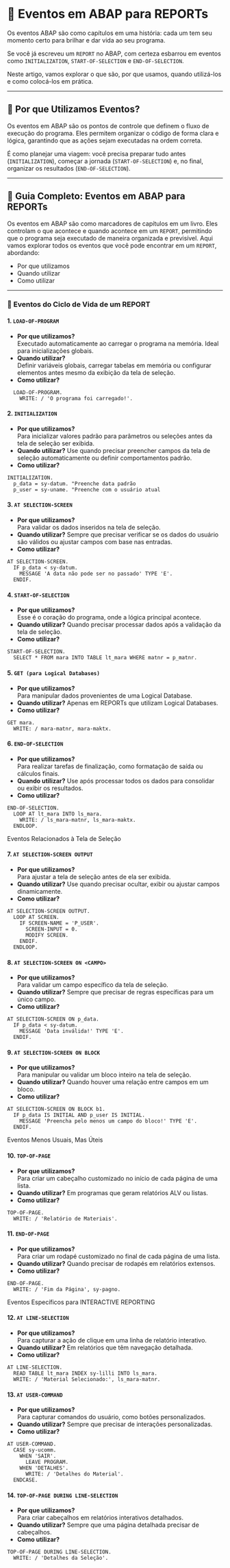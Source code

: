 # 📘 Eventos em ABAP para REPORTs

Os eventos ABAP são como capítulos em uma história: cada um tem seu momento certo para brilhar e dar vida ao seu programa.

Se você já escreveu um `REPORT` no ABAP, com certeza esbarrou em eventos como `INITIALIZATION`, `START-OF-SELECTION` e `END-OF-SELECTION`.

Neste artigo, vamos explorar o que são, por que usamos, quando utilizá-los e como colocá-los em prática.

---

## 🎯 Por que Utilizamos Eventos?

Os eventos em ABAP são os pontos de controle que definem o fluxo de execução do programa. Eles permitem organizar o código de forma clara e lógica, garantindo que as ações sejam executadas na ordem correta.

É como planejar uma viagem: você precisa preparar tudo antes (`INITIALIZATION`), começar a jornada (`START-OF-SELECTION`) e, no final, organizar os resultados (`END-OF-SELECTION`).

---

## 📝 Guia Completo: Eventos em ABAP para REPORTs

Os eventos em ABAP são como marcadores de capítulos em um livro. Eles controlam o que acontece e quando acontece em um `REPORT`, permitindo que o programa seja executado de maneira organizada e previsível. Aqui vamos explorar todos os eventos que você pode encontrar em um `REPORT`, abordando:

- Por que utilizamos
- Quando utilizar
- Como utilizar

---

### 🚀 Eventos do Ciclo de Vida de um REPORT

#### 1. `LOAD-OF-PROGRAM`
- **Por que utilizamos?**  
  Executado automaticamente ao carregar o programa na memória. Ideal para inicializações globais.
- **Quando utilizar?**  
  Definir variáveis globais, carregar tabelas em memória ou configurar elementos antes mesmo da exibição da tela de seleção.
- **Como utilizar?**
~~~  
  LOAD-OF-PROGRAM.
    WRITE: / 'O programa foi carregado!'.
~~~

#### 2. `INITIALIZATION`
- **Por que utilizamos?**  
Para inicializar valores padrão para parâmetros ou seleções antes da tela de seleção ser exibida.
- **Quando utilizar?**
Use quando precisar preencher campos da tela de seleção automaticamente ou definir comportamentos padrão.
- **Como utilizar?**
~~~
INITIALIZATION.
  p_data = sy-datum. "Preenche data padrão
  p_user = sy-uname. "Preenche com o usuário atual
~~~

#### 3. `AT SELECTION-SCREEN`
- **Por que utilizamos?**  
Para validar os dados inseridos na tela de seleção.
- **Quando utilizar?**
Sempre que precisar verificar se os dados do usuário são válidos ou ajustar campos com base nas entradas.
- **Como utilizar?**

~~~
AT SELECTION-SCREEN.
  IF p_data < sy-datum.
    MESSAGE 'A data não pode ser no passado' TYPE 'E'.
  ENDIF.
~~~

#### 4. `START-OF-SELECTION`
- **Por que utilizamos?**  
Esse é o coração do programa, onde a lógica principal acontece.
- **Quando utilizar?**
Quando precisar processar dados após a validação da tela de seleção.
- **Como utilizar?**

~~~
START-OF-SELECTION.
  SELECT * FROM mara INTO TABLE lt_mara WHERE matnr = p_matnr.
~~~

#### 5. `GET (para Logical Databases)`
- **Por que utilizamos?**  
Para manipular dados provenientes de uma Logical Database.
- **Quando utilizar?**
Apenas em REPORTs que utilizam Logical Databases.
- **Como utilizar?**

~~~
GET mara.
  WRITE: / mara-matnr, mara-maktx.
~~~

#### 6. `END-OF-SELECTION`
- **Por que utilizamos?**  
Para realizar tarefas de finalização, como formatação de saída ou cálculos finais.
- **Quando utilizar?**
Use após processar todos os dados para consolidar ou exibir os resultados.
- **Como utilizar?**

~~~
END-OF-SELECTION.
  LOOP AT lt_mara INTO ls_mara.
    WRITE: / ls_mara-matnr, ls_mara-maktx.
  ENDLOOP.
~~~

Eventos Relacionados à Tela de Seleção
#### 7. `AT SELECTION-SCREEN OUTPUT`
- **Por que utilizamos?**  
Para ajustar a tela de seleção antes de ela ser exibida.
- **Quando utilizar?**
Use quando precisar ocultar, exibir ou ajustar campos dinamicamente.
- **Como utilizar?**

~~~
AT SELECTION-SCREEN OUTPUT.
  LOOP AT SCREEN.
    IF SCREEN-NAME = 'P_USER'.
      SCREEN-INPUT = 0.
      MODIFY SCREEN.
    ENDIF.
  ENDLOOP.
~~~

#### 8. `AT SELECTION-SCREEN ON <CAMPO>`
- **Por que utilizamos?**  
Para validar um campo específico da tela de seleção.
- **Quando utilizar?**
Sempre que precisar de regras específicas para um único campo.
- **Como utilizar?**

~~~
AT SELECTION-SCREEN ON p_data.
  IF p_data < sy-datum.
    MESSAGE 'Data inválida!' TYPE 'E'.
  ENDIF.
~~~

#### 9. `AT SELECTION-SCREEN ON BLOCK`
- **Por que utilizamos?**  
Para manipular ou validar um bloco inteiro na tela de seleção.
- **Quando utilizar?**
Quando houver uma relação entre campos em um bloco.
- **Como utilizar?**

~~~
AT SELECTION-SCREEN ON BLOCK b1.
  IF p_data IS INITIAL AND p_user IS INITIAL.
    MESSAGE 'Preencha pelo menos um campo do bloco!' TYPE 'E'.
  ENDIF.
~~~

Eventos Menos Usuais, Mas Úteis
#### 10. `TOP-OF-PAGE`
- **Por que utilizamos?**  
Para criar um cabeçalho customizado no início de cada página de uma lista.
- **Quando utilizar?**
Em programas que geram relatórios ALV ou listas.
- **Como utilizar?**

~~~
TOP-OF-PAGE.
  WRITE: / 'Relatório de Materiais'.
~~~

#### 11. `END-OF-PAGE`
- **Por que utilizamos?**  
Para criar um rodapé customizado no final de cada página de uma lista.
- **Quando utilizar?**
Quando precisar de rodapés em relatórios extensos.
- **Como utilizar?**

~~~
END-OF-PAGE.
  WRITE: / 'Fim da Página', sy-pagno.
~~~

Eventos Específicos para INTERACTIVE REPORTING
#### 12. `AT LINE-SELECTION`
- **Por que utilizamos?**  
Para capturar a ação de clique em uma linha de relatório interativo.
- **Quando utilizar?**
Em relatórios que têm navegação detalhada.
- **Como utilizar?**

~~~
AT LINE-SELECTION.
  READ TABLE lt_mara INDEX sy-lilli INTO ls_mara.
  WRITE: / 'Material Selecionado:', ls_mara-matnr.
~~~

#### 13. `AT USER-COMMAND`
- **Por que utilizamos?**  
Para capturar comandos do usuário, como botões personalizados.
- **Quando utilizar?**
Sempre que precisar de interações personalizadas.
- **Como utilizar?**

~~~
AT USER-COMMAND.
  CASE sy-ucomm.
    WHEN 'SAIR'.
      LEAVE PROGRAM.
    WHEN 'DETALHES'.
      WRITE: / 'Detalhes do Material'.
  ENDCASE.
~~~

#### 14. `TOP-OF-PAGE DURING LINE-SELECTION`
- **Por que utilizamos?**  
Para criar cabeçalhos em relatórios interativos detalhados.
- **Quando utilizar?**
Sempre que uma página detalhada precisar de cabeçalhos.
- **Como utilizar?**

~~~
TOP-OF-PAGE DURING LINE-SELECTION.
  WRITE: / 'Detalhes da Seleção'.   
~~~
